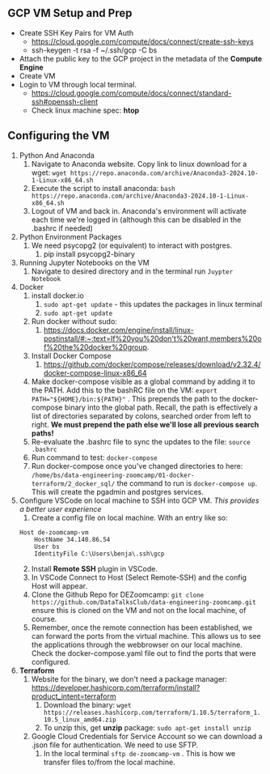 ## GCP VM Setup and Prep
- Create SSH Key Pairs for VM Auth
	- https://cloud.google.com/compute/docs/connect/create-ssh-keys
	- ssh-keygen -t rsa -f ~/.ssh/gcp -C bs
- Attach the public key to the GCP project in the metadata of the **Compute Engine** 
- Create VM
- Login to VM through local terminal.
	- https://cloud.google.com/compute/docs/connect/standard-ssh#openssh-client
	- Check linux machine spec: **htop** 
## Configuring the VM
1. Python And Anaconda
	1. Navigate to Anaconda website. Copy link to linux download for a wget: `wget https://repo.anaconda.com/archive/Anaconda3-2024.10-1-Linux-x86_64.sh`
	2. Execute the script to install anaconda: `bash https://repo.anaconda.com/archive/Anaconda3-2024.10-1-Linux-x86_64.sh`
	3. Logout of VM and back in. Anaconda's environment will activate each time we're logged in (although this can be disabled in the .bashrc if needed)
2. Python Environment Packages
	1. We need psycopg2 (or equivalent) to interact with postgres.
		1. pip install psycopg2-binary 
3. Running Jupyter Notebooks on the VM
	1. Navigate to desired directory and in the terminal run `Juypter Notebook`
4. Docker
	1. install docker.io
		1. `sudo apt-get update` - this updates the packages in linux terminal
		2. `sudo apt-get update`
	2. Run docker without sudo:
		1. https://docs.docker.com/engine/install/linux-postinstall/#:~:text=If%20you%20don't%20want,members%20of%20the%20docker%20group.
	3. Install Docker Compose
		1. https://github.com/docker/compose/releases/download/v2.32.4/docker-compose-linux-x86_64
	4. Make docker-compose visible as a global command by adding it to the PATH. Add this to the bashRC file on the VM: `export PATH="${HOME}/bin:${PATH}"` . This prepends the path to the docker-compose binary into the global path. Recall, the path is effectively a list of directories separated by colons, searched order from left to right. **We must prepend the path else we'll lose all previous search paths!** 
	5. Re-evaluate the .bashrc file to sync the updates to the file: `source .bashrc`
	6. Run command to test: `docker-compose`
	7. Run docker-compose once you've changed directories to here: `/home/bs/data-engineering-zoomcamp/01-docker-terraform/2_docker_sql/` the command to run is `docker-compose up`. This will create the pgadmin and postgres services.
5.  Configure VSCode on local machine to SSH into GCP VM. *This provides a better user experience*
	1. Create a config file on local machine. With an entry like so:   
	``` Config:
	Host de-zoomcamp-vm
		HostName 34.140.86.54
		User bs
		IdentityFile C:\Users\benja\.ssh\gcp
	```
	2. Install **Remote SSH** plugin in VSCode.
	3. In VSCode Connect to Host (Select Remote-SSH) and the config Host will appear.
	4. Clone the Github Repo for DEZoomcamp: `git clone https://github.com/DataTalksClub/data-engineering-zoomcamp.git` ensure this is cloned on the VM and not on the local machine, of course.
	5. Remember, once the remote connection has been established, we can forward the ports from the virtual machine. This allows us to see the applications through the webbrowser on our local machine. Check the docker-compose.yaml file out to find the ports that were configured. 
6.  **Terraform**
	1. Website for the binary, we don't need a package manager: https://developer.hashicorp.com/terraform/install?product_intent=terraform 
		1. Download the binary: `wget https://releases.hashicorp.com/terraform/1.10.5/terraform_1.10.5_linux_amd64.zip`
		2. To unzip this, get **unzip** package: `sudo apt-get install unzip`
	2. Google Cloud Credentials for Service Account so we can download a .json file for authentication. We need to use SFTP.
		1. In the local terminal `sftp de-zoomcamp-vm` . This is how we transfer files to/from the local machine.